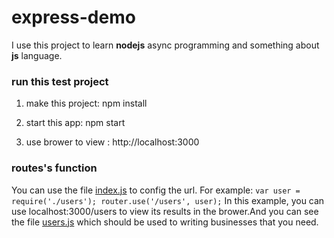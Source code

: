 # express-demo

I use this project to learn **nodejs** async programming and something about **js** language.

### run this test project

  1. make this project:
  npm install
  
  2. start this app:
  npm start
  
  3. use brower to view :
  http://localhost:3000

### routes's function
You can use the file [index.js](https://github.com/zhzhaohanzh/express-demo/blob/master/routes/index.js) to config the url. For example:
     `var user = require('./users');
      router.use('/users', user);`
    In this example, you can use localhost:3000/users to view its results in the brower.And you can see the file [users.js](https://github.com/zhzhaohanzh/express-demo/blob/master/routes/users.js) which should be used to writing businesses that you need.